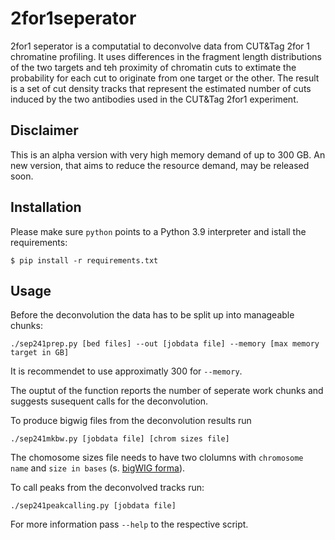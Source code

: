 # 2for1seperator

2for1 seperator is a computatial to deconvolve data from CUT&Tag 2for 1
chromatine profiling. It uses differences in the fragment length
distributions of the two targets and teh proximity of chromatin
cuts to extimate the probability for each cut to originate from one
target or the other. The result is a set of cut density tracks
that represent the estimated number of cuts induced by the two
antibodies used in the CUT&Tag 2for1 experiment.

## Disclaimer

This is an alpha version with very high memory demand of up to
300 GB. An new version, that aims to reduce the resource demand,
may be released soon.

## Installation

Please make sure `python` points to a Python 3.9 interpreter
and istall the requirements:
```
$ pip install -r requirements.txt
```

## Usage

Before the deconvolution the data has to be split up into manageable chunks:
```
./sep241prep.py [bed files] --out [jobdata file] --memory [max memory target in GB]
```
It is recommendet to use approximatly 300 for `--memory`.

The ouptut of the function reports the number of seperate work chunks
and suggests susequent calls for the deconvolution.

To produce bigwig files from the deconvolution results run
```
./sep241mkbw.py [jobdata file] [chrom sizes file]
```
The chomosome sizes file needs to have two clolumns with `chromosome name` and
`size in bases`
(s. [bigWIG forma](https://genome.ucsc.edu/goldenPath/help/bigWig.html)).

To call peaks from the deconvolved tracks run:
```
./sep241peakcalling.py [jobdata file]
```

For more information pass `--help` to the respective script.
